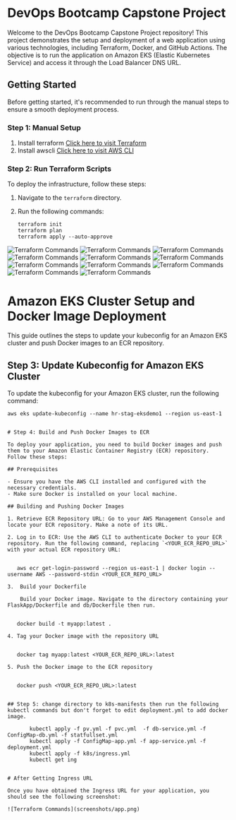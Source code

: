 # DevOps Bootcamp Capstone Project

Welcome to the DevOps Bootcamp Capstone Project repository! This project demonstrates the setup and deployment of a web application using various technologies, including Terraform, Docker, and GitHub Actions. The objective is to run the application on Amazon EKS (Elastic Kubernetes Service) and access it through the Load Balancer DNS URL.

## Getting Started

Before getting started, it's recommended to run through the manual steps to ensure a smooth deployment process.

### Step 1: Manual Setup

1. Install terraform [Click here to visit Terraform](https://developer.hashicorp.com/terraform/tutorials/aws-get-started/install-cli)
2. Install awscli [Click here to visit AWS CLI](https://docs.aws.amazon.com/cli/latest/userguide/getting-started-install.html)

### Step 2: Run Terraform Scripts

To deploy the infrastructure, follow these steps:

1. Navigate to the `terraform` directory.
2. Run the following commands:

   ```shell
   terraform init
   terraform plan
   terraform apply --auto-approve
![Terraform Commands](screenshots/vpc.PNG)
![Terraform Commands](screenshots/BASTION_HOST.PNG)
![Terraform Commands](screenshots/cluster.PNG)
![Terraform Commands](screenshots/ECR.PNG)
![Terraform Commands](screenshots/EIP.PNG)
![Terraform Commands](screenshots/internet_gateway.PNG)
![Terraform Commands](screenshots/LOADBALANCERS.PNG)
![Terraform Commands](screenshots/NAT.PNG)
![Terraform Commands](screenshots/node_group.PNG)
![Terraform Commands](screenshots/security_groups.PNG)
![Terraform Commands](screenshots/subnet.PNG)

# Amazon EKS Cluster Setup and Docker Image Deployment

This guide outlines the steps to update your kubeconfig for an Amazon EKS cluster and push Docker images to an ECR repository.

## Step 3: Update Kubeconfig for Amazon EKS Cluster

To update the kubeconfig for your Amazon EKS cluster, run the following command:

```shell
aws eks update-kubeconfig --name hr-stag-eksdemo1 --region us-east-1


# Step 4: Build and Push Docker Images to ECR

To deploy your application, you need to build Docker images and push them to your Amazon Elastic Container Registry (ECR) repository. Follow these steps:

## Prerequisites

- Ensure you have the AWS CLI installed and configured with the necessary credentials.
- Make sure Docker is installed on your local machine.

## Building and Pushing Docker Images

1. Retrieve ECR Repository URL: Go to your AWS Management Console and locate your ECR repository. Make a note of its URL.

2. Log in to ECR: Use the AWS CLI to authenticate Docker to your ECR repository. Run the following command, replacing `<YOUR_ECR_REPO_URL>` with your actual ECR repository URL:

   
   aws ecr get-login-password --region us-east-1 | docker login --username AWS --password-stdin <YOUR_ECR_REPO_URL>

3.  Build your Dockerfile

    Build your Docker image. Navigate to the directory containing your FlaskApp/Dockerfile and db/Dockerfile then run.

    
   docker build -t myapp:latest .

4. Tag your Docker image with the repository URL

    
   docker tag myapp:latest <YOUR_ECR_REPO_URL>:latest

5. Push the Docker image to the ECR repository

   
   docker push <YOUR_ECR_REPO_URL>:latest


## Step 5: change directory to k8s-manifests then run the following kubectl commands but don't forget to edit deployment.yml to add docker image.

       kubectl apply -f pv.yml -f pvc.yml  -f db-service.yml -f ConfigMap-db.yml -f statfullset.yml
       kubectl apply -f ConfigMap-app.yml -f app-service.yml -f deployment.yml
       kubectl apply -f k8s/ingress.yml
       kubectl get ing


# After Getting Ingress URL

Once you have obtained the Ingress URL for your application, you should see the following screenshot:

![Terraform Commands](screenshots/app.png)